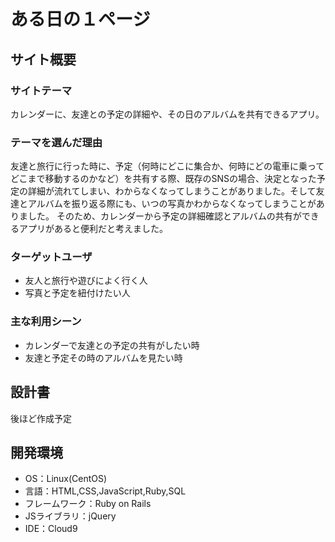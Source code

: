 # ある日の１ページ

## サイト概要
### サイトテーマ
カレンダーに、友達との予定の詳細や、その日のアルバムを共有できるアプリ。

### テーマを選んだ理由
友達と旅行に行った時に、予定（何時にどこに集合か、何時にどの電車に乗ってどこまで移動するのかなど）を共有する際、既存のSNSの場合、決定となった予定の詳細が流れてしまい、わからなくなってしまうことがありました。そして友達とアルバムを振り返る際にも、いつの写真かわからなくなってしまうことがありました。
そのため、カレンダーから予定の詳細確認とアルバムの共有ができるアプリがあると便利だと考えました。
　
### ターゲットユーザ
- 友人と旅行や遊びによく行く人
- 写真と予定を紐付けたい人　

### 主な利用シーン
- カレンダーで友達との予定の共有がしたい時
- 友達と予定その時のアルバムを見たい時

## 設計書
後ほど作成予定

## 開発環境
- OS：Linux(CentOS)
- 言語：HTML,CSS,JavaScript,Ruby,SQL
- フレームワーク：Ruby on Rails
- JSライブラリ：jQuery
- IDE：Cloud9

<!--## 使用素材-->
<!--- 外部サービスの画像素材・音声素材を使用した場合は、必ずサービス名とURLを明記してください。-->
<!--- アプリケーションの実装に使用したgem/bootstrapのリファレンスなどの記載は不要です。-->
<!--- 使用しない場合は、使用素材の項目をREADMEから削除してください。-->
<!--折りたたむ-->